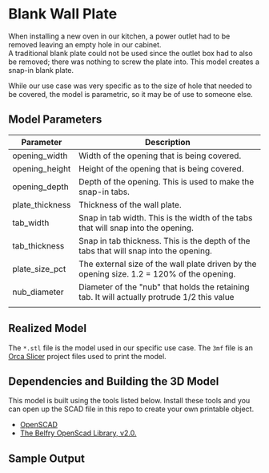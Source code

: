 # Blank Wall Plate

When installing a new oven in our kitchen, a power outlet had to be removed leaving an empty hole in our cabinet.  
A traditional blank plate could not be used since the outlet box had to also be removed; there was nothing
to screw the plate into. This model creates a snap-in blank plate.

While our use case was very specific as to the size of hole that needed to be covered, the model is parametric,
so it may be of use to someone else.

## Model Parameters

| Parameter       | Description                                                                                  |
| --------------- | -------------------------------------------------------------------------------------------- |
| opening_width   | Width of the opening that is being covered.                                                  |
| opening_height  | Height of the opening that is being covered.                                                 |
| opening_depth   | Depth of the opening. This is used to make the snap-in tabs.                                 |
| plate_thickness | Thickness of the wall plate.                                                                 |
| tab_width       | Snap in tab width. This is the width of the tabs that will snap into the opening.            |
| tab_thickness   | Snap in tab thickness. This is the depth of the tabs that will snap into the opening.        |
| plate_size_pct  | The external size of the wall plate driven by the opening size. 1.2 = 120% of the opening.   |
| nub_diameter    | Diameter of the "nub" that holds the retaining tab. It will actually protrude 1/2 this value |
|                 |                                                                                              |

## Realized Model

The `*.stl` file is the model used in our specific use case. The `3mf` file is an [Orca Slicer](https://orcaslicer.com) project files 
used to print the model.

## Dependencies and Building the 3D Model

This model is built using the tools listed below. Install these tools and you can open up the SCAD file in this repo to create your own printable object.

- [OpenSCAD](https://openscad.org)
- [The Belfry OpenScad Library, v2.0.](https://github.com/BelfrySCAD/BOSL2)

## Sample Output

